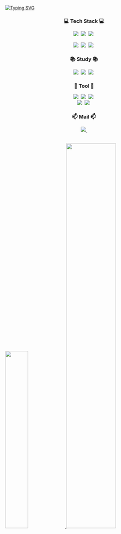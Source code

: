 [![Typing SVG](https://readme-typing-svg.demolab.com?font=Fira+Code&pause=1000&color=60F7AC&center=true&random=false&width=435&lines=Welcome+to+My+Github)](https://git.io/typing-svg)

<h3 align="center">💻 Tech Stack 💻</h3>
<div align="center">
<img src="https://img.shields.io/badge/java-FA6831.svg?style=for-the-badge&logo=java&logoColor=white" />&nbsp
<img src="https://img.shields.io/badge/spring-6DB33F.svg?style=for-the-badge&logo=spring&logoColor=white" />&nbsp
<img src="https://img.shields.io/badge/spring%20boot-000000.svg?style=for-the-badge&logo=springboot&logoColor=white" />&nbsp
</div>

<br>

<div align="center">
  <img src="https://img.shields.io/badge/react-20232a.svg?style=for-the-badge&logo=react&logoColor=61DAFB" />&nbsp
  <img src="https://img.shields.io/badge/javascript-F7DF1E.svg?style=for-the-badge&logo=javascript&logoColor=20232a" />&nbsp
  <img src="https://img.shields.io/badge/html5-E34F26.svg?style=for-the-badge&logo=html5&logoColor=white" />&nbsp
</div>

<h3 align="center">📚 Study 📚</h3>
<div align="center">
  <img src="https://img.shields.io/badge/JPA-007ACC.svg?style=for-the-badge&logo=jpa&logoColor=white" />&nbsp
  <img src="https://img.shields.io/badge/AMAZON%20AWS-232F3E?style=for-the-badge&logo=AMAZONAWS&logoColor=white" />&nbsp
  <img src="https://img.shields.io/badge/Spring%20Security-6DB33F?style=for-the-badge&logo=SpringSecurity&logoColor=white" />&nbsp
</div>

<h3 align="center">📲 Tool 📲</h3>
<div align="center">
<img src="https://img.shields.io/badge/git-F05033.svg?style=for-the-badge&logo=git&logoColor=white" />&nbsp
  <img src="https://img.shields.io/badge/github-F3F3F3.svg?style=for-the-badge&logo=github&logoColor=black" />&nbsp
  <img src="https://img.shields.io/badge/Notion-F3F3F3.svg?style=for-the-badge&logo=notion&logoColor=black" />&nbsp
</div>

<div align="center">
<img src="https://img.shields.io/badge/intelliJ-2C2C32.svg?style=for-the-badge&logo=intelliJIDEA&logoColor=22ABF3" />&nbsp
<img src="https://img.shields.io/badge/mac%20os-2C2C32.svg?style=for-the-badge&logo=macos&logoColor=22ABF3" />&nbsp
</div>

<h3 align="center">📫 Mail 📫</h3>
<div align="center">
    <a href="mailto:everever1275@gmail.com">
    <img
      src="https://img.shields.io/badge/everever1275@gmail.com-D14836?style=for-the-badge&logo=gmail&logoColor=white"/>&nbsp
  </a>
</div>

<br />
<br />

<a href="https://github.com/anuraghazra/github-readme-stats">
    <img src="https://github-readme-stats.vercel.app/api/top-langs/?username=chans27&layout=donut&show_icons=true&theme=dark#gh-dark-mode-only&hide_border=true&bg_color=20232a&icon_color=58A6FF&text_color=fff&title_color=58A6FF&count_private=true&exclude_repo=Face-Transfer-Application" width=38% />
</a>    
<a href="https://github.com/anuraghazra/github-readme-stats">
  <img src="https://github-readme-stats.vercel.app/api?username=chans27&show_icons=true&theme=dark#gh-dark-mode-only&hide_border=true&bg_color=20232a&icon_color=58A6FF&text_color=fff&title_color=58A6FF&count_private=true" width=56% />
</a>
